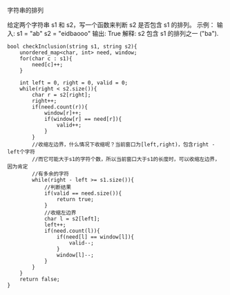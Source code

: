 字符串的排列

给定两个字符串 s1 和 s2，写一个函数来判断 s2 是否包含 s1 的排列。
示例：
输入: s1 = "ab" s2 = "eidbaooo"
输出: True
解释: s2 包含 s1 的排列之一 ("ba").

	bool checkInclusion(string s1, string s2){
		unordered_map<char, int> need, window;
		for(char c : s1){
			need[c]++;
		}

		int left = 0, right = 0, valid = 0;
		while(right < s2.size()){
			char r = s2[right];
			right++;
			if(need.count(r)){
				window[r]++;
				if(window[r] == need[r]){
					valid++;
				}
			}
			//收缩左边界，什么情况下收缩呢？当前窗口为[left,right)，包含right - left个字符
			//而它可能大于s1的字符个数，所以当前窗口大于s1的长度时，可以收缩左边界，因为肯定
			//有多余的字符
			while(right - left >= s1.size()){
				//判断结果
				if(valid == need.size()){
					return true;
				}
				//收缩左边界
				char l = s2[left];
				left++;
				if(need.count(l)){
					if(need[l] == window[l]){
						valid--;
					}
					window[l]--;
				}
			}
		}
		return false;
	}